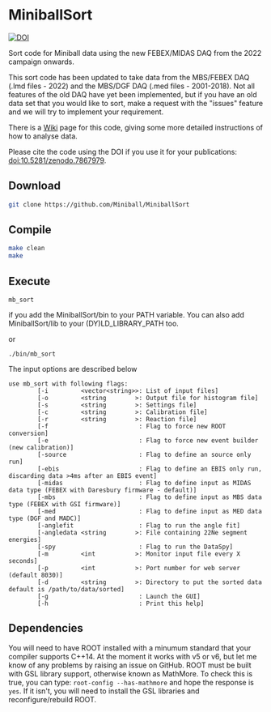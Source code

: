 # MiniballSort

[![DOI](https://zenodo.org/badge/DOI/10.5281/zenodo.7867978.svg)](https://doi.org/10.5281/zenodo.7867978)

Sort code for Miniball data using the new FEBEX/MIDAS DAQ from the 2022 campaign onwards.

This sort code has been updated to take data from the MBS/FEBEX DAQ (.lmd files - 2022) and the MBS/DGF DAQ (.med files - 2001-2018).
Not all features of the old DAQ have yet been implemented, but if you have an old data set that you would like to sort, make a request with the "issues" feature and we will try to implement your requirement.

There is a [Wiki](https://github.com/Miniball/MiniballSort/wiki) page for this code, giving some more detailed instructions of how to analyse data.

Please cite the code using the DOI if you use it for your publications: [doi:10.5281/zenodo.7867979](http://doi.org/10.5281/zenodo.7867978).

## Download

```bash
git clone https://github.com/Miniball/MiniballSort
```

## Compile

```bash
make clean
make
```


## Execute

```
mb_sort
```
if you add the MiniballSort/bin to your PATH variable. You can also add MiniballSort/lib to your (DY)LD_LIBRARY_PATH too.

or
```
./bin/mb_sort
```

The input options are described below

```
use mb_sort with following flags:
        [-i         <vector<string>>: List of input files]
        [-o         <string        >: Output file for histogram file]
        [-s         <string        >: Settings file]
        [-c         <string        >: Calibration file]
        [-r         <string        >: Reaction file]
        [-f                         : Flag to force new ROOT conversion]
        [-e                         : Flag to force new event builder (new calibration)]
        [-source                    : Flag to define an source only run]
        [-ebis                      : Flag to define an EBIS only run, discarding data >4ms after an EBIS event]
        [-midas                     : Flag to define input as MIDAS data type (FEBEX with Daresbury firmware - default)]
        [-mbs                       : Flag to define input as MBS data type (FEBEX with GSI firmware)]
        [-med                       : Flag to define input as MED data type (DGF and MADC)]
        [-anglefit                  : Flag to run the angle fit]
        [-angledata <string        >: File containing 22Ne segment energies]
        [-spy                       : Flag to run the DataSpy]
        [-m         <int           >: Monitor input file every X seconds]
        [-p         <int           >: Port number for web server (default 8030)]
        [-d         <string        >: Directory to put the sorted data default is /path/to/data/sorted]
        [-g                         : Launch the GUI]
        [-h                         : Print this help]
```


## Dependencies

You will need to have ROOT installed with a minumum standard that your compiler supports C++14.
At the moment it works with v5 or v6, but let me know of any problems by raising an issue on GitHub.
ROOT must be built with GSL library support, otherwise known as MathMore.
To check this is true, you can type: `root-config --has-mathmore` and hope the response is `yes`.
If it isn't, you will need to install the GSL libraries and reconfigure/rebuild ROOT.

